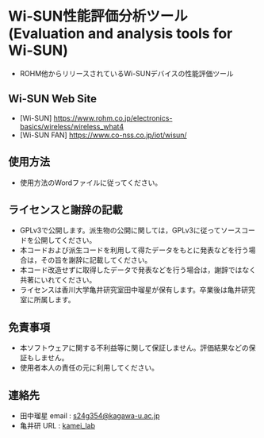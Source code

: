 # Wi-SUN性能評価分析ツール (Evaluation and analysis tools for Wi-SUN)
- ROHM他からリリースされているWi-SUNデバイスの性能評価ツール

## Wi-SUN Web Site
- [Wi-SUN] https://www.rohm.co.jp/electronics-basics/wireless/wireless_what4
- [Wi-SUN FAN] https://www.co-nss.co.jp/iot/wisun/

## 使用方法
- 使用方法のWordファイルに従ってください。

## ライセンスと謝辞の記載
- GPLv3で公開します。派生物の公開に関しては，GPLv3に従ってソースコードを公開してください。
- 本コードおよび派生コードを利用して得たデータをもとに発表などを行う場合は，その旨を謝辞に記載してください。
 - 本コード改造せずに取得したデータで発表などを行う場合は，謝辞ではなく共著にいれてください。
- ライセンスは香川大学亀井研究室田中瑠星が保有します。卒業後は亀井研究室に所属します。

## 免責事項
- 本ソフトウェアに関する不利益等に関して保証しません。評価結果などの保証もしません。
- 使用者本人の責任の元に利用してください。

## 連絡先
- 田中瑠星 email : s24g354@kagawa-u.ac.jp
- 亀井研 URL : [kamei_lab](https://rain.eng.kagawa-u.ac.jp/kameilab/)
